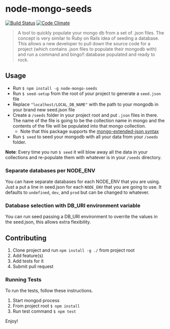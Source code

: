 # node-mongo-seeds 
[![Build Status](https://travis-ci.org/toymachiner62/node-mongo-seeds.svg?branch=master)](https://travis-ci.org/toymachiner62/node-mongo-seeds)
[![Code Climate](https://codeclimate.com/github/toymachiner62/node-mongo-seeds/badges/gpa.svg)](https://codeclimate.com/github/toymachiner62/node-mongo-seeds)

> A tool to quickly populate your mongo db from a set of .json files. The concept is very similar to Ruby on Rails idea of seeding a database. This allows a new developer to pull down the source code for a project (which contains .json files to populate their mongodb with) and run a command and bingo!! database populated and ready to rock.

## Usage

- Run `$ npm install -g node-mongo-seeds`
- Run `$ seed-setup` from the root of your project to generate a `seed.json` file
- Replace `"localhost/LOCAL_DB_NAME"` with the path to your mongodb in your brand new seed.json file
- Create a `/seeds` folder in your project root and put `.json` files in there.
		The name of the file is going to be the collection name in mongo and the contents
		of the file will be populated into that mongo collection.
	- Note that this package supports the [mongo-extended-json syntax](https://docs.mongodb.com/manual/reference/mongodb-extended-json/)
- Run `$ seed` to seed your mongodb with all your data from your `/seeds` folder.

**Note**: Every time you run `$ seed` it will blow away all the data in your collections and re-populate them with whatever is in your `/seeds` directory.

### Separate databases per NODE_ENV

You can have separate databases for each NODE_ENV that you are using. Just a put a line in seed.json for each `NODE_ENV` that you are going to use. It defaults to `undefined`, `dev`, and `prod` but can be changed to whatever.

### Database selection with DB_URI environment variable

You can run seed passing a DB_URI environment to overrite the values in the seed.json, this allows extra flexibility.

## Contributing

1. Clone project and run `npm install -g ./` from project root
2. Add feature(s) 
3. Add tests for it
4. Submit pull request

### Running Tests

To run the tests, follow these instructions.

1. Start mongod process		
2. From project root `$ npm install`	
3. Run test command `$ npm test`

Enjoy!
